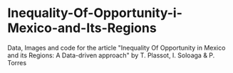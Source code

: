# Inequality-Of-Opportunity-i-Mexico-and-Its-Regions

Data, Images and code for the article "Inequality Of Opportunity in Mexico and its Regions: A Data-driven approach" by T. Plassot, I. Soloaga &amp; P. Torres
